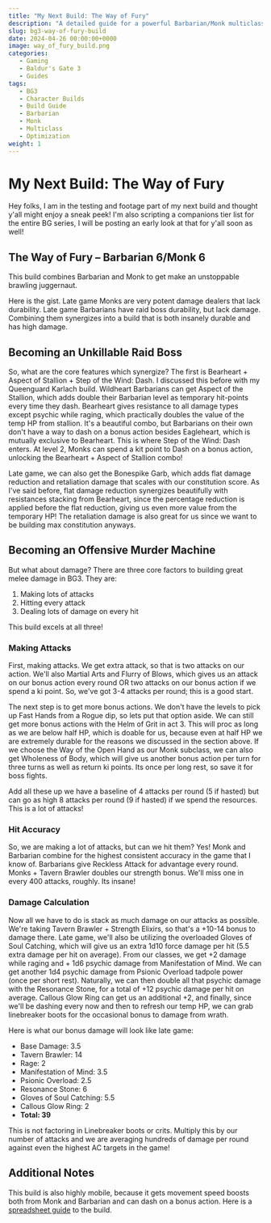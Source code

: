 ```yaml
---
title: "My Next Build: The Way of Fury"
description: "A detailed guide for a powerful Barbarian/Monk multiclass build in Baldur's Gate 3, combining high durability with devastating damage output"
slug: bg3-way-of-fury-build
date: 2024-04-26 00:00:00+0000
image: way_of_fury_build.png
categories:
   - Gaming
   - Baldur's Gate 3
   - Guides
tags:
   - BG3
   - Character Builds
   - Build Guide
   - Barbarian
   - Monk
   - Multiclass
   - Optimization
weight: 1
---
```


# My Next Build: The Way of Fury

Hey folks, I am in the testing and footage part of my next build and thought y'all might enjoy a sneak peek! I'm also scripting a companions tier list for the entire BG series, I will be posting an early look at that for y'all soon as well!

## The Way of Fury – Barbarian 6/Monk 6

This build combines Barbarian and Monk to get make an unstoppable brawling juggernaut.

Here is the gist. Late game Monks are very potent damage dealers that lack durability. Late game Barbarians have raid boss durability, but lack damage. Combining them synergizes into a build that is both insanely durable and has high damage.

## Becoming an Unkillable Raid Boss

So, what are the core features which synergize? The first is Bearheart + Aspect of Stallion + Step of the Wind: Dash. I discussed this before with my Queenguard Karlach build. Wildheart Barbarians can get Aspect of the Stallion, which adds double their Barbarian level as temporary hit-points every time they dash. Bearheart gives resistance to all damage types except psychic while raging, which practically doubles the value of the temp HP from stallion. It's a beautiful combo, but Barbarians on their own don't have a way to dash on a bonus action besides Eagleheart, which is mutually exclusive to Bearheart. This is where Step of the Wind: Dash enters. At level 2, Monks can spend a kit point to Dash on a bonus action, unlocking the Bearheart + Aspect of Stallion combo!

Late game, we can also get the Bonespike Garb, which adds flat damage reduction and retaliation damage that scales with our constitution score. As I've said before, flat damage reduction synergizes beautifully with resistances stacking from Bearheart, since the percentage reduction is applied before the flat reduction, giving us even more value from the temporary HP! The retaliation damage is also great for us since we want to be building max constitution anyways.

## Becoming an Offensive Murder Machine

But what about damage? There are three core factors to building great melee damage in BG3. They are:

1. Making lots of attacks
2. Hitting every attack
3. Dealing lots of damage on every hit

This build excels at all three!

### Making Attacks

First, making attacks. We get extra attack, so that is two attacks on our action. We'll also Martial Arts and Flurry of Blows, which gives us an attack on our bonus action every round OR two attacks on our bonus action if we spend a ki point. So, we've got 3-4 attacks per round; this is a good start.

The next step is to get more bonus actions. We don't have the levels to pick up Fast Hands from a Rogue dip, so lets put that option aside. We can still get more bonus actions with the Helm of Grit in act 3. This will proc as long as we are below half HP, which is doable for us, because even at half HP we are extremely durable for the reasons we discussed in the section above. If we choose the Way of the Open Hand as our Monk subclass, we can also get Wholeness of Body, which will give us another bonus action per turn for three turns as well as return ki points. Its once per long rest, so save it for boss fights.

Add all these up we have a baseline of 4 attacks per round (5 if hasted) but can go as high 8 attacks per round (9 if hasted) if we spend the resources. This is a lot of attacks!

### Hit Accuracy

So, we are making a lot of attacks, but can we hit them? Yes! Monk and Barbarian combine for the highest consistent accuracy in the game that I know of. Barbarians give Reckless Attack for advantage every round. Monks + Tavern Brawler doubles our strength bonus. We'll miss one in every 400 attacks, roughly. Its insane!

### Damage Calculation

Now all we have to do is stack as much damage on our attacks as possible. We're taking Tavern Brawler + Strength Elixirs, so that's a +10-14 bonus to damage there. Late game, we'll also be utilizing the overloaded Gloves of Soul Catching, which will give us an extra 1d10 force damage per hit (5.5 extra damage per hit on average). From our classes, we get +2 damage while raging and + 1d6 psychic damage from Manifestation of Mind. We can get another 1d4 psychic damage from Psionic Overload tadpole power (once per short rest). Naturally, we can then double all that psychic damage with the Resonance Stone, for a total of +12 psychic damage per hit on average. Callous Glow Ring can get us an additional +2, and finally, since we'll be dashing every now and then to refresh our temp HP, we can grab linebreaker boots for the occasional bonus to damage from wrath.

Here is what our bonus damage will look like late game:

* Base Damage: 3.5
* Tavern Brawler: 14
* Rage: 2
* Manifestation of Mind: 3.5
* Psionic Overload: 2.5
* Resonance Stone: 6
* Gloves of Soul Catching: 5.5
* Callous Glow Ring: 2
* **Total: 39**

This is not factoring in Linebreaker boots or crits. Multiply this by our number of attacks and we are averaging hundreds of damage per round against even the highest AC targets in the game!

## Additional Notes

This build is also highly mobile, because it gets movement speed boosts both from Monk and Barbarian and can dash on a bonus action. Here is a [spreadsheet guide](https://docs.google.com/spreadsheets/d/1Ssa2RnLicEzXiI4KwPCEPlkFyG1Dsl0L/edit?usp=sharing&ouid=102922927028635040581&rtpof=true&sd=true) to the build.
